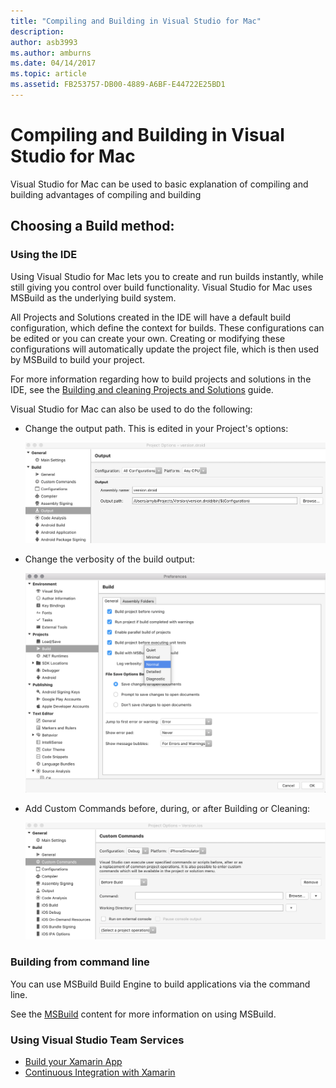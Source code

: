 ```yaml
---
title: "Compiling and Building in Visual Studio for Mac"
description: 
author: asb3993
ms.author: amburns
ms.date: 04/14/2017
ms.topic: article
ms.assetid: FB253757-DB00-4889-A6BF-E44722E25BD1
---
```


# Compiling and Building in Visual Studio for Mac

Visual Studio for Mac can be used to basic explanation of compiling and building
advantages of compiling and building

## Choosing a Build method:

### Using the IDE

Using Visual Studio for Mac lets you to create and run builds instantly, while still giving you control over build functionality. Visual Studio for Mac uses MSBuild as the underlying build system.

All Projects and Solutions created in the IDE will have a default build configuration, which define the context for builds. These configurations can be edited or you can create your own. Creating or modifying these configurations will automatically update the project file, which is then used by MSBuild to build your project.  

For more information regarding how to build projects and solutions in the IDE, see the [Building and cleaning Projects and Solutions](~/building-and-cleaning-projects-and-solutions.md) guide.

Visual Studio for Mac can also be used to do the following:

* Change the output path. This is edited in your Project's options:

    ![Change output path](media/compiling-and-building-image4.png)

* Change the verbosity of the build output:

    ![Change build verbosity](media/compiling-and-building-image5.png)

* Add Custom Commands before, during, or after Building or Cleaning:

    ![add custom commands](media/compiling-and-building-image6.png)

### Building from command line

You can use MSBuild Build Engine to build applications via the command line.

See the [MSBuild](https://docs.microsoft.com/en-us/visualstudio/msbuild/msbuild) content for more information on using MSBuild.

### Using Visual Studio Team Services

* [Build your Xamarin App](https://www.visualstudio.com/en-us/docs/build/apps/mobile/xamarin)
* [Continuous Integration with Xamarin](https://developer.xamarin.com/guides/cross-platform/ci/)